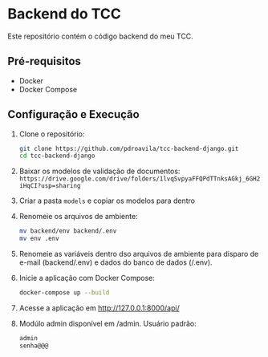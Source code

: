 # Backend do TCC

Este repositório contém o código backend do meu TCC.

## Pré-requisitos

- Docker
- Docker Compose

## Configuração e Execução

1. Clone o repositório:
   ```bash
   git clone https://github.com/pdroavila/tcc-backend-django.git
   cd tcc-backend-django
2. Baixar os modelos de validação de documentos:<br>
   `https://drive.google.com/drive/folders/1lvqSvpyaFFQPdTTnksAGkj_6GH2iHqCI?usp=sharing`
3. Criar a pasta `models` e copiar os modelos para dentro
   
4. Renomeie os arquivos de ambiente:
   ```bash
   mv backend/env backend/.env
   mv env .env

5. Renomeie as variáveis dentro dso arquivos de ambiente para disparo de e-mail (backend/.env) e dados do banco de dados (/.env).
   
6. Inicie a aplicação com Docker Compose:
   ```bash
   docker-compose up --build

7. Acesse a aplicação em http://127.0.0.1:8000/api/
8. Modúlo admin disponível em /admin. Usuário padrão:
   ```bash
   admin
   senha@@@
